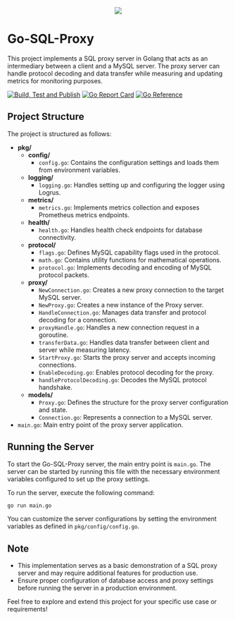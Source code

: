 <p align="center">
  <img src="https://cdn.support.tools/go-sql-proxy/go-sql-proxy-no-bg.png">
</p>

# Go-SQL-Proxy

This project implements a SQL proxy server in Golang that acts as an intermediary between a client and a MySQL server. The proxy server can handle protocol decoding and data transfer while measuring and updating metrics for monitoring purposes.

[![Build, Test and Publish](https://github.com/SupportTools/go-sql-proxy/actions/workflows/build-and-publish.yml/badge.svg?branch=main)](https://github.com/SupportTools/go-sql-proxy/actions/workflows/build-and-publish.yml)
[![Go Report Card](https://goreportcard.com/badge/github.com/SupportTools/go-sql-proxy)](https://goreportcard.com/report/github.com/SupportTools/go-sql-proxy)
[![Go Reference](https://pkg.go.dev/badge/github.com/SupportTools/go-sql-proxy.svg)](https://pkg.go.dev/github.com/SupportTools/go-sql-proxy)

## Project Structure

The project is structured as follows:

- **pkg/**
  - **config/**
    - `config.go`: Contains the configuration settings and loads them from environment variables.
  - **logging/**
    - `logging.go`: Handles setting up and configuring the logger using Logrus.
  - **metrics/**
    - `metrics.go`: Implements metrics collection and exposes Prometheus metrics endpoints.
  - **health/**
    - `health.go`: Handles health check endpoints for database connectivity.
  - **protocol/**
    - `flags.go`: Defines MySQL capability flags used in the protocol.
    - `math.go`: Contains utility functions for mathematical operations.
    - `protocol.go`: Implements decoding and encoding of MySQL protocol packets.
  - **proxy/**
    - `NewConnection.go`: Creates a new proxy connection to the target MySQL server.
    - `NewProxy.go`: Creates a new instance of the Proxy server.
    - `HandleConnection.go`: Manages data transfer and protocol decoding for a connection.
    - `proxyHandle.go`: Handles a new connection request in a goroutine.
    - `transferData.go`: Handles data transfer between client and server while measuring latency.
    - `StartProxy.go`: Starts the proxy server and accepts incoming connections.
    - `EnableDecoding.go`: Enables protocol decoding for the proxy.
    - `handleProtocolDecoding.go`: Decodes the MySQL protocol handshake.
  - **models/**
    - `Proxy.go`: Defines the structure for the proxy server configuration and state.
    - `Connection.go`: Represents a connection to a MySQL server.
- `main.go`: Main entry point of the proxy server application.

## Running the Server

To start the Go-SQL-Proxy server, the main entry point is `main.go`. The server can be started by running this file with the necessary environment variables configured to set up the proxy settings.

To run the server, execute the following command:

```bash
go run main.go
```

You can customize the server configurations by setting the environment variables as defined in `pkg/config/config.go`.

## Note

- This implementation serves as a basic demonstration of a SQL proxy server and may require additional features for production use.
- Ensure proper configuration of database access and proxy settings before running the server in a production environment.

Feel free to explore and extend this project for your specific use case or requirements!
